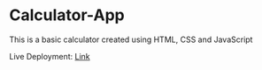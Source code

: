# Calculator-App
This is a basic calculator created using HTML, CSS and JavaScript

Live Deployment: [Link](https://khush-01.github.io/Calculator-App/)
